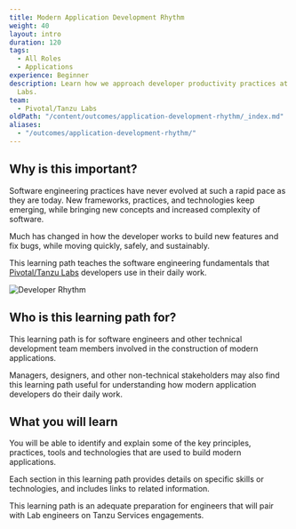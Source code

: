 ```yaml
---
title: Modern Application Development Rhythm
weight: 40
layout: intro
duration: 120
tags:
  - All Roles
  - Applications
experience: Beginner
description: Learn how we approach developer productivity practices at Tanzu
  Labs.
team:
  - Pivotal/Tanzu Labs
oldPath: "/content/outcomes/application-development-rhythm/_index.md"
aliases:
  - "/outcomes/application-development-rhythm/"
---
```


## Why is this important?

Software engineering practices have never evolved at such a rapid pace
as they are today.
New frameworks, practices, and technologies keep emerging,
while bringing new concepts and increased complexity of software.

Much has changed in how the developer works to build new features and
fix bugs,
while moving quickly,
safely,
and sustainably.

This learning path teaches the software engineering fundamentals that
[Pivotal/Tanzu Labs](https://en.wikipedia.org/wiki/Pivotal_Labs) developers use in
their daily work.

![Developer Rhythm](/images/outcomes/application-development-rhythm/developer-rhythm.jpg)

## Who is this learning path for?

This learning path is for software engineers and other technical
development team members involved in the construction of modern
applications.

Managers, designers, and other non-technical stakeholders may also find
this learning path useful for understanding how modern application
developers do their daily work.

## What you will learn

You will be able to identify and explain some of the key principles, practices, tools and technologies that are used to build modern applications.

Each section in this learning path provides details on specific skills or technologies, and includes links to related information.

This learning path is an adequate preparation for engineers that will pair with Lab engineers on Tanzu Services engagements.
